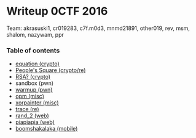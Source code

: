 # Writeup 0CTF 2016

Team: akrasuski1, cr019283, c7f.m0d3, mnmd21891, other019, rev, msm, shalom, nazywam, ppr 

### Table of contents
* [equation (crypto)](equation)
* [People's Square (crypto/re)](peoples_square)
* [RSA? (crypto)](rsa)
* sandbox (pwn)
* [warmup (pwn)](warmup)
* [opm (misc)](opm)
* [xorpainter (misc)](xorpainter)
* [trace (re)](trace)
* [rand_2 (web)](rand_2)
* [piapiapia (web)](piapiapia)
* [boomshakalaka (mobile)](boomshakalaka)

